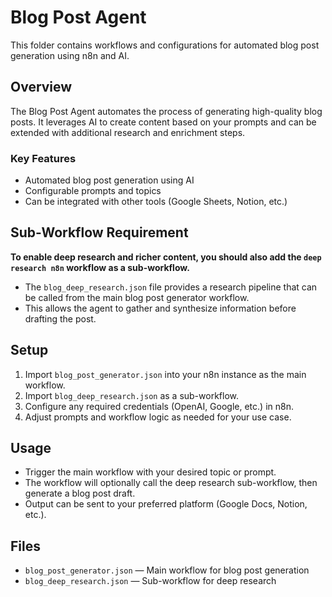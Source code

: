 # Blog Post Agent

This folder contains workflows and configurations for automated blog post generation using n8n and AI.

## Overview
The Blog Post Agent automates the process of generating high-quality blog posts. It leverages AI to create content based on your prompts and can be extended with additional research and enrichment steps.

### Key Features
- Automated blog post generation using AI
- Configurable prompts and topics
- Can be integrated with other tools (Google Sheets, Notion, etc.)

## Sub-Workflow Requirement
**To enable deep research and richer content, you should also add the `deep research n8n` workflow as a sub-workflow.**
- The `blog_deep_research.json` file provides a research pipeline that can be called from the main blog post generator workflow.
- This allows the agent to gather and synthesize information before drafting the post.

## Setup
1. Import `blog_post_generator.json` into your n8n instance as the main workflow.
2. Import `blog_deep_research.json` as a sub-workflow.
3. Configure any required credentials (OpenAI, Google, etc.) in n8n.
4. Adjust prompts and workflow logic as needed for your use case.

## Usage
- Trigger the main workflow with your desired topic or prompt.
- The workflow will optionally call the deep research sub-workflow, then generate a blog post draft.
- Output can be sent to your preferred platform (Google Docs, Notion, etc.).

## Files
- `blog_post_generator.json` — Main workflow for blog post generation
- `blog_deep_research.json` — Sub-workflow for deep research 
